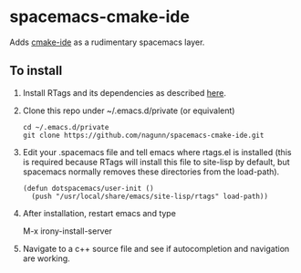 # spacemacs-cmake-ide

Adds [cmake-ide](https://github.com/atilaneves/cmake-ide) as a rudimentary spacemacs layer.

## To install

1. Install RTags and its dependencies as described [here](https://github.com/andersbakken/rtags).
2. Clone this repo under ~/.emacs.d/private (or equivalent)

    ```Shell
    cd ~/.emacs.d/private
    git clone https://github.com/nagunn/spacemacs-cmake-ide.git
    ```

3. Edit your .spacemacs file and tell emacs where rtags.el is installed (this is required because
   RTags will install this file to site-lisp by default, but spacemacs normally removes these 
   directories from the load-path).
   
    ```elisp
    (defun dotspacemacs/user-init ()
      (push "/usr/local/share/emacs/site-lisp/rtags" load-path))
    ```
   
4. After installation, restart emacs and type

    M-x irony-install-server
    
5. Navigate to a c++ source file and see if autocompletion and navigation are working.
